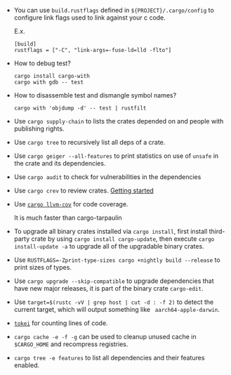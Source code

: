  - You can use `build.rustflags` defined in `${PROJECT}/.cargo/config` to 
   configure link flags used to link against your c code.
   
   E.x.

   ```
   [build]
   rustflags = ["-C", "link-args=-fuse-ld=lld -flto"]
   ```
 - How to debug test?
   
   ```
   cargo install cargo-with
   cargo with gdb -- test
   ```

 - How to disassemble test and dismangle symbol names?
   
   ```
   cargo with 'objdump -d' -- test | rustfilt
   ```

 - Use `cargo supply-chain` to lists the crates depended on and people with publishing rights.
 - Use `cargo tree` to recursively list all deps of a crate.
 - Use `cargo geiger --all-features` to print statistics on use of `unsafe` in the crate and its dependencies.
 - Use `cargo audit` to check for vulnerabilities in the dependencies
 - Use `cargo crev` to review crates. [Getting started](https://github.com/crev-dev/cargo-crev/blob/master/cargo-crev/src/doc/getting_started.md)
 - Use [`cargo llvm-cov`](https://github.com/taiki-e/cargo-llvm-cov) for code coverage.
   
   It is much faster than cargo-tarpaulin
 - To upgrade all binary crates installed via `cargo install`,
   first install third-party crate by using `cargo install cargo-update`,
   then execute `cargo install-update -a` to upgrade all of the upgradable binary crates.

 - Use `RUSTFLAGS=-Zprint-type-sizes cargo +nightly build --release` to print sizes of types.

 - Use `cargo upgrade --skip-compatible` to upgrade dependencies that have new major releases,
   it is part of the binary crate `cargo-edit`.

 - Use `target=$(rustc -vV | grep host | cut -d : -f 2)` to detect the current target,
   which will output something like ` aarch64-apple-darwin`.

 - [`tokei`](https://github.com/XAMPPRocky/tokei) for counting lines of code.
 - `cargo cache -e -f -g` can be used to cleanup unused cache in `$CARGO_HOME` and recompress registries.
 - `cargo tree -e features` to list all dependencies and their features enabled.
